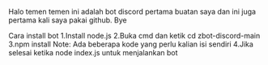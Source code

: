 Halo temen temen ini adalah bot discord pertama buatan saya dan ini juga pertama kali saya pakai github. Bye

Cara install bot
1.Install node.js
2.Buka cmd dan ketik cd zbot-discord-main
3.npm install
Note: Ada beberapa kode yang perlu kalian isi sendiri
4.Jika selesai ketika node index.js untuk menjalankan bot
